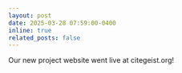 ```yaml
---
layout: post
date: 2025-03-28 07:59:00-0400
inline: true
related_posts: false
---
```


Our new project website went live at citegeist.org!
